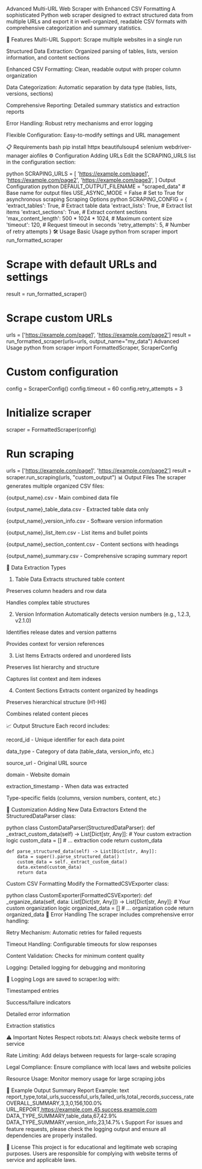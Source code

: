 Advanced Multi-URL Web Scraper with Enhanced CSV Formatting
A sophisticated Python web scraper designed to extract structured data from multiple URLs and export it in well-organized, readable CSV formats with comprehensive categorization and summary statistics.

🚀 Features
Multi-URL Support: Scrape multiple websites in a single run

Structured Data Extraction: Organized parsing of tables, lists, version information, and content sections

Enhanced CSV Formatting: Clean, readable output with proper column organization

Data Categorization: Automatic separation by data type (tables, lists, versions, sections)

Comprehensive Reporting: Detailed summary statistics and extraction reports

Error Handling: Robust retry mechanisms and error logging

Flexible Configuration: Easy-to-modify settings and URL management

📋 Requirements
bash
pip install httpx beautifulsoup4 selenium webdriver-manager aiofiles
⚙️ Configuration
Adding URLs
Edit the SCRAPING_URLS list in the configuration section:

python
SCRAPING_URLS = [
    'https://example.com/page1',
    'https://example.com/page2',
    'https://example.com/page3',
]
Output Configuration
python
DEFAULT_OUTPUT_FILENAME = "scraped_data"  # Base name for output files
USE_ASYNC_MODE = False  # Set to True for asynchronous scraping
Scraping Options
python
SCRAPING_CONFIG = {
    'extract_tables': True,           # Extract table data
    'extract_lists': True,            # Extract list items
    'extract_sections': True,         # Extract content sections
    'max_content_length': 500 * 1024 * 1024,  # Maximum content size
    'timeout': 120,                   # Request timeout in seconds
    'retry_attempts': 5,              # Number of retry attempts
}
🛠️ Usage
Basic Usage
python
from scraper import run_formatted_scraper

# Scrape with default URLs and settings
result = run_formatted_scraper()

# Scrape custom URLs
urls = ['https://example.com/page1', 'https://example.com/page2']
result = run_formatted_scraper(urls=urls, output_name="my_data")
Advanced Usage
python
from scraper import FormattedScraper, ScraperConfig

# Custom configuration
config = ScraperConfig()
config.timeout = 60
config.retry_attempts = 3

# Initialize scraper
scraper = FormattedScraper(config)

# Run scraping
urls = ['https://example.com/page1', 'https://example.com/page2']
result = scraper.run_scraping(urls, "custom_output")
📊 Output Files
The scraper generates multiple organized CSV files:

{output_name}.csv - Main combined data file

{output_name}_table_data.csv - Extracted table data only

{output_name}_version_info.csv - Software version information

{output_name}_list_item.csv - List items and bullet points

{output_name}_section_content.csv - Content sections with headings

{output_name}_summary.csv - Comprehensive scraping summary report

🎯 Data Extraction Types
1. Table Data
Extracts structured table content

Preserves column headers and row data

Handles complex table structures

2. Version Information
Automatically detects version numbers (e.g., 1.2.3, v2.1.0)

Identifies release dates and version patterns

Provides context for version references

3. List Items
Extracts ordered and unordered lists

Preserves list hierarchy and structure

Captures list context and item indexes

4. Content Sections
Extracts content organized by headings

Preserves hierarchical structure (H1-H6)

Combines related content pieces

📈 Output Structure
Each record includes:

record_id - Unique identifier for each data point

data_type - Category of data (table_data, version_info, etc.)

source_url - Original URL source

domain - Website domain

extraction_timestamp - When data was extracted

Type-specific fields (columns, version numbers, content, etc.)

🔧 Customization
Adding New Data Extractors
Extend the StructuredDataParser class:

python
class CustomDataParser(StructuredDataParser):
    def _extract_custom_data(self) -> List[Dict[str, Any]]:
        # Your custom extraction logic
        custom_data = []
        # ... extraction code
        return custom_data
    
    def parse_structured_data(self) -> List[Dict[str, Any]]:
        data = super().parse_structured_data()
        custom_data = self._extract_custom_data()
        data.extend(custom_data)
        return data
Custom CSV Formatting
Modify the FormattedCSVExporter class:

python
class CustomExporter(FormattedCSVExporter):
    def _organize_data(self, data: List[Dict[str, Any]]) -> List[Dict[str, Any]]:
        # Your custom organization logic
        organized_data = []
        # ... organization code
        return organized_data
🐛 Error Handling
The scraper includes comprehensive error handling:

Retry Mechanism: Automatic retries for failed requests

Timeout Handling: Configurable timeouts for slow responses

Content Validation: Checks for minimum content quality

Logging: Detailed logging for debugging and monitoring

📝 Logging
Logs are saved to scraper.log with:

Timestamped entries

Success/failure indicators

Detailed error information

Extraction statistics

⚠️ Important Notes
Respect robots.txt: Always check website terms of service

Rate Limiting: Add delays between requests for large-scale scraping

Legal Compliance: Ensure compliance with local laws and website policies

Resource Usage: Monitor memory usage for large scraping jobs

🎪 Example Output
Summary Report Example:
text
report_type,total_urls,successful_urls,failed_urls,total_records,success_rate
OVERALL_SUMMARY,3,3,0,156,100.0%
URL_REPORT,https://example.com,45,success,example.com
DATA_TYPE_SUMMARY,table_data,67,42.9%
DATA_TYPE_SUMMARY,version_info,23,14.7%
📞 Support
For issues and feature requests, please check the logging output and ensure all dependencies are properly installed.

📄 License
This project is for educational and legitimate web scraping purposes. Users are responsible for complying with website terms of service and applicable laws.

